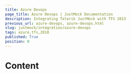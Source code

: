```yaml
---
title: Azure Devops
page_title: Azure Devops | JustMock Documentation
description: Integrating Telerik JustMock with TFS 2013
previous_url: azure-devops, azure-devops.html
slug: justmock/integration/azure-devops
tags: azure,tfs,2018
published: True
position: 0
---
```


# Content